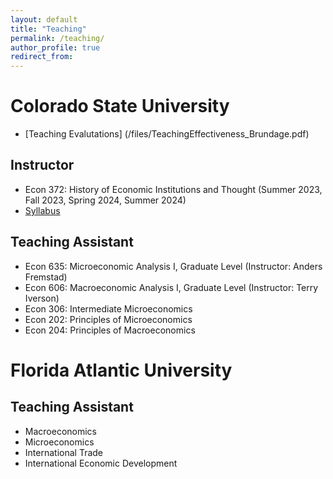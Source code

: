 ```yaml
---
layout: default
title: "Teaching"
permalink: /teaching/
author_profile: true
redirect_from:
---
```

<!-- Google tag (gtag.js) -->
<script async src="https://www.googletagmanager.com/gtag/js?id=G-ETZN97YVKW"></script>
<script>
  window.dataLayer = window.dataLayer || [];
  function gtag(){dataLayer.push(arguments);}
  gtag('js', new Date());

  gtag('config', 'G-ETZN97YVKW');
</script>


 
# Colorado State University
  - [Teaching Evalutations] (/files/TeachingEffectiveness_Brundage.pdf)

## Instructor
  - Econ 372: History of Economic Institutions and Thought (Summer 2023, Fall 2023, Spring 2024, Summer 2024)
  - [Syllabus](/files/Summer24_Syllabus.pdf)

## Teaching Assistant
  - Econ 635: Microeconomic Analysis I, Graduate Level (Instructor: Anders Fremstad)
  - Econ 606: Macroeconomic Analysis I, Graduate Level (Instructor: Terry Iverson)
  - Econ 306: Intermediate Microeconomics
  - Econ 202: Principles of Microeconomics
  - Econ 204: Principles of Macroeconomics
 
# Florida Atlantic University

## Teaching Assistant
  - Macroeconomics
  - Microeconomics
  - International Trade
  - International Economic Development
